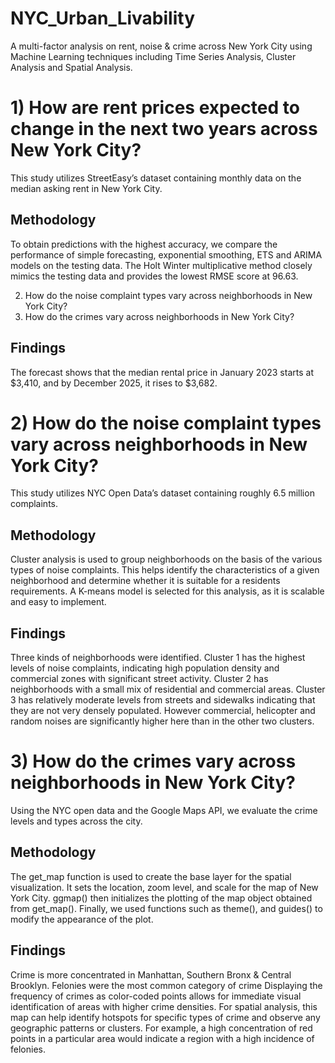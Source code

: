 # NYC_Urban_Livability
A multi-factor analysis on rent, noise &amp; crime across New York City using Machine Learning techniques including Time Series Analysis, Cluster Analysis and Spatial Analysis.

# 1) How are rent prices expected to change in the next two years across New York City?
This study utilizes StreetEasy’s dataset containing monthly data on the median asking rent in New York City. 

## Methodology
To obtain predictions with the highest accuracy, we compare the performance of simple forecasting, exponential smoothing, ETS and ARIMA models on the testing data. The Holt Winter multiplicative method closely mimics the testing data and provides the lowest RMSE score at 96.63.

2) How do the noise complaint types vary across neighborhoods in New York City?
3) How do the crimes vary across neighborhoods in New York City?

## Findings
The forecast shows that the median rental price in January 2023 starts at $3,410, and by December 2025, it rises to $3,682.

# 2) How do the noise complaint types vary across neighborhoods in New York City?
This study utilizes NYC Open Data’s dataset containing roughly 6.5 million complaints. 

## Methodology
Cluster analysis is used to group neighborhoods on the basis of the various types of noise complaints. This helps identify the characteristics of a given neighborhood and determine whether it is suitable for a residents requirements. A K-means model is selected for this analysis, as it is scalable and easy to implement. 

## Findings
Three kinds of neighborhoods were identified. Cluster 1 has the highest levels of noise complaints, indicating high population density and commercial zones with significant street activity. Cluster 2 has neighborhoods with a small mix of residential and commercial areas. Cluster 3 has  relatively moderate levels from streets and sidewalks indicating that they are not very densely populated. However commercial, helicopter and random noises are significantly higher here than in the other two clusters.

# 3) How do the crimes vary across neighborhoods in New York City?
Using the NYC open data and the Google Maps API, we evaluate the crime levels and types across the city.

## Methodology
The get_map function is used to create the base layer for the spatial visualization. It sets the location, zoom level, and scale for the map of New York City. ggmap() then initializes the plotting of the map object obtained from get_map(). Finally, we used functions such as theme(), and guides() to modify the appearance of the plot.

## Findings
Crime is more concentrated in Manhattan, Southern Bronx & Central Brooklyn. Felonies were the most common category of crime
Displaying the frequency of crimes as color-coded points allows for immediate visual identification of areas with higher crime densities. For spatial analysis, this map can help identify hotspots for specific types of crime and observe any geographic patterns or clusters. For example, a high concentration of red points in a particular area would indicate a region with a high incidence of felonies.




